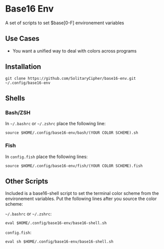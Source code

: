 # Base16 Env
A set of scripts to set $base[0-F] environement variables

## Use Cases
* You want a unified way to deal with colors across programs

## Installation

    git clone https://github.com/SolitaryCipher/base16-env.git ~/.config/base16-env

## Shells

### Bash/ZSH
In `~/.bashrc` or `~/.zshrc` place the following line:
    
    source $HOME/.config/base16-env/bash/(YOUR COLOR SCHEME).sh


### Fish
In `config.fish` place the following lines:

    source $HOME/.config/base16-env/fish/(YOUR COLOR SCHEME).fish

## Other Scripts
Included is a base16-shell script to set the terminal color scheme from the 
environement variables. Put the following lines after you source the color scheme:

`~/.bashrc` or `~/.zshrc`:

    eval $HOME/.config/base16-env/base16-shell.sh

`config.fish`:

    eval sh $HOME/.config/base16-env/base16-shell.sh
  

